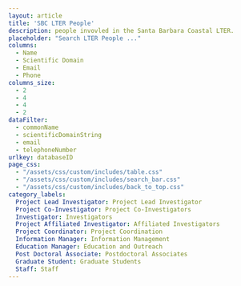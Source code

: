 ```yaml
---
layout: article
title: 'SBC LTER People'
description: people invovled in the Santa Barbara Coastal LTER.
placeholder: "Search LTER People ..."
columns:
  - Name
  - Scientific Domain
  - Email
  - Phone
columns_size:
  - 2
  - 4
  - 4
  - 2
dataFilter:
  - commonName
  - scientificDomainString
  - email
  - telephoneNumber
urlkey: databaseID
page_css:
  - "/assets/css/custom/includes/table.css"
  - "/assets/css/custom/includes/search_bar.css"
  - "/assets/css/custom/includes/back_to_top.css"
category_labels:
  Project Lead Investigator: Project Lead Investigator
  Project Co-Investigator: Project Co-Investigators
  Investigator: Investigators
  Project Affiliated Investigator: Affiliated Investigators
  Project Coordinator: Project Coordination
  Information Manager: Information Management
  Education Manager: Education and Outreach
  Post Doctoral Associate: Postdoctoral Associates
  Graduate Student: Graduate Students
  Staff: Staff
---
```


<div id="table-content" style="display: none;">

  <h1>SBC LTER People</h1>

  {% include back_to_top.html %}

	{% include search_bar.html placeholder=page.placeholder %}

	{% assign bio_groups = site.data.people_bios | group_by: "projectRole"| sort: "projectRole" |sort: "commonName" %}

	{% for bios in bio_groups %}
		{% include table.html columns = page.columns
							  columns_size = page.columns_size
							  data = bios
							  dataFilter = page.dataFilter
							  urlkey = page.urlkey
							  category_labels = page.category_labels %}
	{% endfor %}
</div>

<br/>

<script src="/assets/js/table.js"/>

